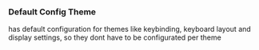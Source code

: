 ### Default Config Theme

has default configuration for themes like keybinding, keyboard layout and display settings, so they dont have to be configurated per theme